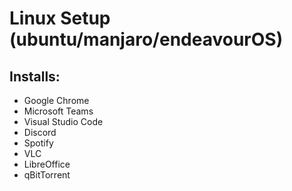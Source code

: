 # Linux Setup (ubuntu/manjaro/endeavourOS)

## Installs:
- Google Chrome
- Microsoft Teams
- Visual Studio Code
- Discord
- Spotify
- VLC
- LibreOffice
- qBitTorrent
